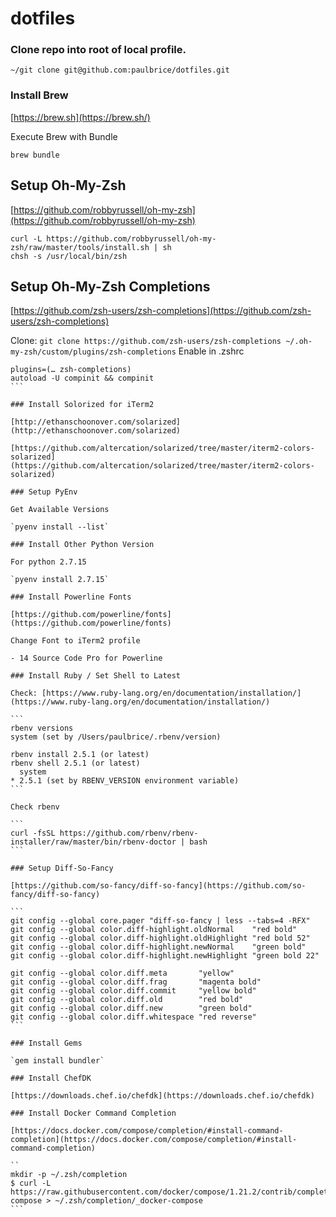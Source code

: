 # dotfiles

### Clone repo into root of local profile.

`~/git clone git@github.com:paulbrice/dotfiles.git`

### Install Brew

[https://brew.sh](https://brew.sh/)

Execute Brew with Bundle

`brew bundle`

## Setup Oh-My-Zsh

[https://github.com/robbyrussell/oh-my-zsh](https://github.com/robbyrussell/oh-my-zsh)

```
curl -L https://github.com/robbyrussell/oh-my-zsh/raw/master/tools/install.sh | sh
chsh -s /usr/local/bin/zsh
```

## Setup Oh-My-Zsh Completions

[https://github.com/zsh-users/zsh-completions](https://github.com/zsh-users/zsh-completions)

Clone:
`git clone https://github.com/zsh-users/zsh-completions ~/.oh-my-zsh/custom/plugins/zsh-completions`
Enable in .zshrc
````
plugins=(… zsh-completions)
autoload -U compinit && compinit
```

### Install Solorized for iTerm2

[http://ethanschoonover.com/solarized](http://ethanschoonover.com/solarized)

[https://github.com/altercation/solarized/tree/master/iterm2-colors-solarized](https://github.com/altercation/solarized/tree/master/iterm2-colors-solarized)

### Setup PyEnv

Get Available Versions

`pyenv install --list`

### Install Other Python Version

For python 2.7.15

`pyenv install 2.7.15`

### Install Powerline Fonts

[https://github.com/powerline/fonts](https://github.com/powerline/fonts)

Change Font to iTerm2 profile

- 14 Source Code Pro for Powerline

### Install Ruby / Set Shell to Latest

Check: [https://www.ruby-lang.org/en/documentation/installation/](https://www.ruby-lang.org/en/documentation/installation/)

```
rbenv versions
system (set by /Users/paulbrice/.rbenv/version)

rbenv install 2.5.1 (or latest)
rbenv shell 2.5.1 (or latest)
  system
* 2.5.1 (set by RBENV_VERSION environment variable)
```

Check rbenv

```
curl -fsSL https://github.com/rbenv/rbenv-installer/raw/master/bin/rbenv-doctor | bash
```

### Setup Diff-So-Fancy

[https://github.com/so-fancy/diff-so-fancy](https://github.com/so-fancy/diff-so-fancy)

```
git config --global core.pager "diff-so-fancy | less --tabs=4 -RFX"
git config --global color.diff-highlight.oldNormal    "red bold"
git config --global color.diff-highlight.oldHighlight "red bold 52"
git config --global color.diff-highlight.newNormal    "green bold"
git config --global color.diff-highlight.newHighlight "green bold 22"

git config --global color.diff.meta       "yellow"
git config --global color.diff.frag       "magenta bold"
git config --global color.diff.commit     "yellow bold"
git config --global color.diff.old        "red bold"
git config --global color.diff.new        "green bold"
git config --global color.diff.whitespace "red reverse"
```

### Install Gems

`gem install bundler`

### Install ChefDK

[https://downloads.chef.io/chefdk](https://downloads.chef.io/chefdk)

### Install Docker Command Completion

[https://docs.docker.com/compose/completion/#install-command-completion](https://docs.docker.com/compose/completion/#install-command-completion)

``
mkdir -p ~/.zsh/completion
$ curl -L https://raw.githubusercontent.com/docker/compose/1.21.2/contrib/completion/zsh/_docker-compose > ~/.zsh/completion/_docker-compose
```
